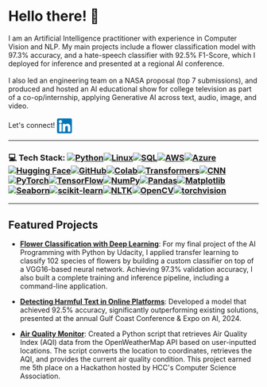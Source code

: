 <h1>Hello there! 👋</h1>
<p>
  I am an Artificial Intelligence practitioner with experience in Computer Vision and NLP. My main projects include a flower classification model with 97.3% accuracy, and a hate-speech classifier with 92.5% F1-Score, which I deployed for inference and presented at a regional AI conference.
  <br><br>
  I also led an engineering team on a NASA proposal (top 7 submissions), and produced and hosted an AI educational show for college television as part of a co-op/internship, applying Generative AI across text, audio, image, and video.
  <br><br>
  Let's connect! 
  <a href="https://www.linkedin.com/in/tales-leonidas/" target="_blank">
    <img src="assets/linkedinlogo.png" alt="LinkedIn" style="width:30px; height:30px; vertical-align:middle;">
  </a>
</p>

---
### 💻 Tech Stack: [![Python](https://img.shields.io/badge/Python-3776AB?style=for-the-badge&logo=python&logoColor=white)]()[![Linux](https://img.shields.io/badge/Linux-FCC624?style=for-the-badge&logo=linux&logoColor=black)]()[![SQL](https://img.shields.io/badge/SQL-4479A1?style=for-the-badge&logo=mysql&logoColor=white)]()[![AWS](https://img.shields.io/badge/AWS-FF9900?style=for-the-badge&logo=amazonaws&logoColor=white)]()[![Azure](https://img.shields.io/badge/Azure-0089D6?style=for-the-badge&logo=microsoft-azure&logoColor=white)]()[![Hugging Face](https://img.shields.io/badge/Hugging_Face-FFAE2E?style=for-the-badge&logo=huggingface&logoColor=white)]()[![GitHub](https://img.shields.io/badge/GitHub-181717?style=for-the-badge&logo=github&logoColor=white)]()[![Colab](https://img.shields.io/badge/Colab-F9AB00?style=for-the-badge&logo=google-colab&logoColor=white)]()[![Transformers](https://img.shields.io/badge/Transformers-FFAE2E?style=for-the-badge&logo=huggingface&logoColor=white)]()[![CNN](https://img.shields.io/badge/CNN-336791?style=for-the-badge)]()[![PyTorch](https://img.shields.io/badge/PyTorch-EE4C2C?style=for-the-badge&logo=pytorch&logoColor=white)]()[![TensorFlow](https://img.shields.io/badge/TensorFlow-FF6F00?style=for-the-badge&logo=tensorflow&logoColor=white)]()[![NumPy](https://img.shields.io/badge/NumPy-013243?style=for-the-badge&logo=numpy&logoColor=white)]()[![Pandas](https://img.shields.io/badge/Pandas-150458?style=for-the-badge&logo=pandas&logoColor=white)]()[![Matplotlib](https://img.shields.io/badge/Matplotlib-11557C?style=for-the-badge)]()[![Seaborn](https://img.shields.io/badge/Seaborn-2E9AFE?style=for-the-badge)]()[![scikit-learn](https://img.shields.io/badge/scikit--learn-F7931E?style=for-the-badge&logo=scikitlearn&logoColor=white)]()[![NLTK](https://img.shields.io/badge/NLTK-0288D1?style=for-the-badge)]()[![OpenCV](https://img.shields.io/badge/OpenCV-5C3EE8?style=for-the-badge&logo=opencv&logoColor=white)]()[![torchvision](https://img.shields.io/badge/torchvision-EE4C2C?style=for-the-badge&logo=pytorch&logoColor=white)]()

---
## Featured Projects

- [**Flower Classification with Deep Learning**](https://github.com/TLeonidas/uk-flower-classification): For my final project of the AI Programming with Python by Udacity, I applied transfer learning to classify 102 species of flowers by building a custom classifier on top of a VGG16-based neural network. Achieving 97.3% validation accuracy, I also built a complete training and inference pipeline, including a command-line application.

- [**Detecting Harmful Text in Online Platforms**](https://huggingface.co/spaces/AIGulfCoast2024/Hate_Speech_Text_Classifier): Developed a model that achieved 92.5% accuracy, significantly outperforming existing solutions, presented at the annual Gulf Coast Conference & Expo on AI, 2024.<br>

- [**Air Quality Monitor**](https://github.com/TLeonidas/HCC-CSA-Hackathon): Created a Python script that retrieves Air Quality Index (AQI) data from the OpenWeatherMap API based on user-inputted locations. The script converts the location to coordinates, retrieves the AQI, and provides the current air quality condition. This project earned me 5th place on a Hackathon hosted by HCC's Computer Science Association.
